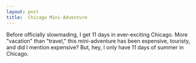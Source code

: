 ```yaml
---
layout: post
title:  Chicago Mini-Adventure
---
```


Before officially slowmading, I get 11 days in ever-exciting Chicago. More "vacation" than "travel," this mini-adventure has been expensive, touristy, and did I mention expensive? But, hey, I only have 11 days of summer in Chicago.


